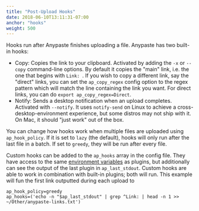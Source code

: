 ```yaml
---
title: "Post-Upload Hooks"
date: 2018-06-10T13:11:31-07:00
anchor: "hooks"
weight: 500
---
```


Hooks run after Anypaste finishes uploading a file. Anypaste has two built-in hooks:

* Copy: Copies the link to your clipboard. Activated by adding the `-x` or `--copy` command-line options. By default it copies the "main" link, i.e. the one that begins with `Link: `. If you wish to copy a different link, say the "direct" links, you can set the `ap_copy_regex` config option to the regex pattern which will match the line containing the link you want. For direct links, you can do `export ap_copy_regex=Direct`.
* Notify: Sends a desktop notification when an upload completes. Activated with `--notify`. It uses `notify-send` on Linux to achieve a cross-desktop-environment experience, but some distros may not ship with it. On Mac, it should "just work" out of the box.

You can change how hooks work when multiple files are uploaded using `ap_hook_policy`. If it is set to `lazy` (the default), hooks will only run after the last file in a batch. If set to `greedy`, they will be run after every file.

Custom hooks can be added to the `ap_hooks` array in the config file. They have access to the same [environment variables](#env) as plugins, but additionally can see the output of the last plugin in `ap_last_stdout`. Custom hooks are able to work in combination with built-in plugins; both will run. This example will fun the first link outputted during each upload to 

```
ap_hook_policy=greedy
ap_hooks=('echo -n "$ap_last_stdout" | grep ^Link: | head -n 1 >> ~/Other/anypaste-links.txt')
```

